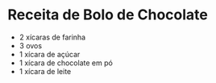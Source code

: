 # Receita de Bolo de Chocolate  
- 2 xícaras de farinha   
- 3 ovos   
- 1 xícara de açúcar   
- 1 xícara de chocolate em pó   
- 1 xícara de leite



